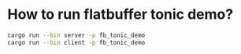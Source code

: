 # How to run flatbuffer tonic demo?

```sh
cargo run --bin server -p fb_tonic_demo
cargo run --bin client -p fb_tonic_demo
```